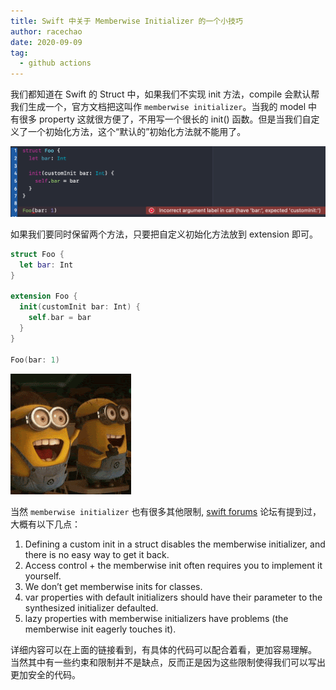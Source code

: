```yaml
---
title: Swift 中关于 Memberwise Initializer 的一个小技巧
author: racechao
date: 2020-09-09
tag:
  - github actions
---
```

我们都知道在 Swift 的 Struct 中，如果我们不实现 init 方法，compile 会默认帮我们生成一个，官方文档把这叫作 `memberwise initializer`。当我的 model 中有很多 property 这就很方便了，不用写一个很长的 init() 函数。但是当我们自定义了一个初始化方法，这个“默认的”初始化方法就不能用了。

![img](/assets/img/memberwise.png)

如果我们要同时保留两个方法，只要把自定义初始化方法放到 extension 即可。

```swift
struct Foo {
  let bar: Int
}

extension Foo {
  init(customInit bar: Int) {
    self.bar = bar
  }
}

Foo(bar: 1)
```

![img](/assets/img/yellow.gif)

当然 `memberwise initializer` 也有很多其他限制, [swift forums](https://forums.swift.org/t/state-of-the-memberwise-initializer/17168) 论坛有提到过，大概有以下几点：

1. Defining a custom init in a struct disables the memberwise initializer, and there is no easy way to get it back.
2. Access control + the memberwise init often requires you to implement it yourself.
3. We don’t get memberwise inits for classes.
4. var properties with default initializers should have their parameter to the synthesized initializer defaulted.
5. lazy properties with memberwise initializers have problems (the memberwise init eagerly touches it).

详细内容可以在上面的链接看到，有具体的代码可以配合着看，更加容易理解。
当然其中有一些约束和限制并不是缺点，反而正是因为这些限制使得我们可以写出更加安全的代码。